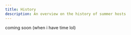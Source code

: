 ```yaml
---
title: History
description: An overview on the history of summer hosts
---
```


coming soon (when i have time lol)